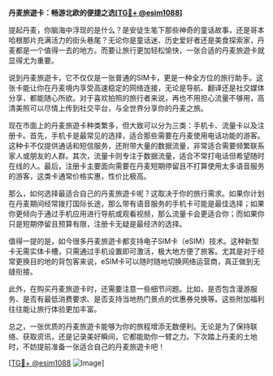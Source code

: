 **丹麦旅遊卡：畅游北欧的便捷之选[[TG💪+ @esim1088](https://t.me/s/esim1088)]**

提起丹麦，你脑海中浮现的是什么？是安徒生笔下那些神奇的童话故事，还是哥本哈根那片充满活力的街头巷尾？无论你是童话迷、历史爱好者还是美食探索家，丹麦都是一个值得一去的地方。而要让旅行更加轻松愉快，一张合适的丹麦旅遊卡就显得尤为重要。

说到丹麦旅遊卡，它不仅仅是一张普通的SIM卡，更是一种全方位的旅行助手。这张卡能让你在丹麦境内享受高速稳定的网络连接，无论是导航、翻译还是社交媒体分享，都能随心所欲。对于喜欢拍照的旅行者来说，再也不用担心流量不够用，高清美照可以尽情上传到社交平台，与全世界分享你的丹麦之旅。

现在市面上的丹麦旅遊卡种类繁多，但大致可以分为三类：手机卡、流量卡以及注册卡。首先，手机卡是最常见的选择，适合那些需要在丹麦使用电话功能的游客。这种卡不仅提供通话和短信服务，还附带大量的数据流量，非常适合需要频繁联系家人或朋友的人群。其次，流量卡则专注于数据流量，适合不常打电话但希望随时在线的人。最后，注册卡主要面向需要在丹麦短期停留且不打算使用太多语音服务的游客，这类卡通常价格实惠，性价比极高。

那么，如何选择最适合自己的丹麦旅遊卡呢？这取决于你的旅行需求。如果你计划在丹麦期间经常拨打国际长途，那么带有语音服务的手机卡可能是最佳选择；如果你更倾向于通过手机应用进行导航或观看视频，那么流量卡会更适合你；而如果你只是短期停留且预算有限，注册卡无疑是最经济的选择。

值得一提的是，如今很多丹麦旅遊卡都支持电子SIM卡（eSIM）技术。这种新型卡无需实体卡槽，只需通过手机设置即可激活，极大地方便了旅客。尤其是对于经常更换目的地的背包客来说，eSIM卡可以随时随地切换网络运营商，真正做到无缝衔接。

此外，在购买丹麦旅遊卡时，还需要注意一些细节问题。比如，是否包含漫游服务、是否有最低消费要求、是否支持当地热门景点的优惠券兑换等。这些附加福利往往能让旅行体验更加丰富。

总之，一张优质的丹麦旅遊卡能够为你的旅程增添无数便利。无论是为了保持联络、获取资讯，还是记录美好瞬间，它都能助你一臂之力。下次踏上丹麦的土地时，不妨提前准备一张适合自己的丹麦旅遊卡吧！

[[TG💪+ @esim1088](https://t.me/s/esim1088) ![Image](https://i.postimg.cc/4NQfJmqS/Snipaste-2025-05-13-00-14-12.png)]